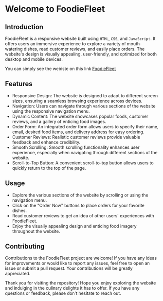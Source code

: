 # Welcome to FoodieFleet

## Introduction
FoodieFleet is a responsive website built using `HTML`, `CSS`, and `JavaScript`. It offers users an immersive experience to explore a variety of mouth-watering dishes, read customer reviews, and easily place orders. The website's design is visually appealing, user-friendly, and optimized for both desktop and mobile devices.

You can simply see the webiste on this link [FoodieFleet](https://newaz10.github.io/FoodieFleet/)

## Features
- Responsive Design: The website is designed to adapt to different screen sizes, ensuring a seamless browsing experience across devices.
- Navigation: Users can navigate through various sections of the website using the responsive navigation menu.
- Dynamic Content: The website showcases popular foods, customer reviews, and a gallery of enticing food images.
- Order Form: An integrated order form allows users to specify their name, email, desired food items, and delivery address for easy ordering.
- Customer Reviews: Realistic customer reviews provide valuable feedback and enhance credibility.
- Smooth Scrolling: Smooth scrolling functionality enhances user experience, especially when navigating through different sections of the website.
- Scroll-to-Top Button: A convenient scroll-to-top button allows users to quickly return to the top of the page.

## Usage
- Explore the various sections of the website by scrolling or using the navigation menu.
- Click on the "Order Now" buttons to place orders for your favorite dishes.
- Read customer reviews to get an idea of other users' experiences with FoodieFleet.
- Enjoy the visually appealing design and enticing food imagery throughout the website.

## Contributing
Contributions to the FoodieFleet project are welcome! If you have any ideas for improvements or would like to report any issues, feel free to open an issue or submit a pull request. Your contributions will be greatly appreciated.


Thank you for visiting the repository! Hope you enjoy exploring the website and indulging in the culinary delights it has to offer. If you have any questions or feedback, please don't hesitate to reach out.
